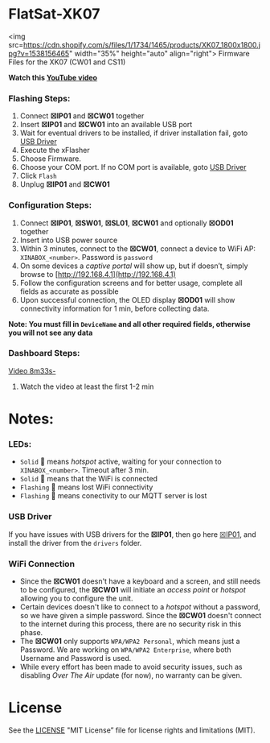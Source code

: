 # FlatSat-XK07
<img src=https://cdn.shopify.com/s/files/1/1734/1465/products/XK07_1800x1800.jpg?v=1538156465" width="35%" height="auto" align="right">
Firmware Files for the XK07 (CW01 and CS11)

**Watch this [YouTube video](https://youtu.be/zKqtNKpamCc)**

### Flashing Steps: 
1. Connect **☒IP01** and **☒CW01** together
1. Insert **☒IP01** and **☒CW01** into an available USB port
1. Wait for eventual drivers to be installed, if driver installation fail, goto [USB Driver](#usb-driver)
1. Execute the xFlasher
1. Choose Firmware. 
1. Choose your COM port. If no COM port is available, goto [USB Driver](#usb-driver)
1. Click `Flash`
1. Unplug **☒IP01** and **☒CW01** 

### Configuration Steps: 
1. Connect **☒IP01**, **☒SW01**, **☒SL01**, **☒CW01** and optionally **☒OD01** together
1. Insert into USB power source
1. Within 3 minutes, connect to the **☒CW01**, connect a device to WiFi AP: `XINABOX_<number>`. Password is `password`
1. On some devices a _captive portal_ will show up, but if doesn’t, simply browse to [http://192.168.4.1](http://192.168.4.1)
1. Follow the configuration screens and for better usage, complete all fields as accurate as possible
1. Upon successful connection, the OLED display **☒OD01** will show connectivity information for 1 min, before collecting data.

**Note: You must fill in `DeviceName` and all other required fields, otherwise you will not see any data**

### Dashboard Steps: 
[Video 8m33s-](https://youtu.be/zKqtNKpamCc?t=8m33s)
1. Watch the video at least the first 1-2 min


# Notes:
### LEDs:
- `Solid` &#x1F535; means _hotspot_ active, waiting for your connection to `XINABOX_<number>`. Timeout after 3 min.
- `Solid` &#x1f34f; means that the WiFi is connected
- `Flashing` &#x1F534; means lost WiFi connectivity
- `Flashing` &#x1F535; means conectivity to our MQTT server is lost

### USB Driver
If you have issues with USB drivers for the **☒IP01**, then go here [☒IP01](https://github.com/xinabox/xIP01), and install the driver from the `drivers` folder.

### WiFi Connection
- Since the **☒CW01** doesn't have a keyboard and a screen, and still needs to be configured, the **☒CW01** will initiate an _access point_ or _hotspot_ allowing you to configure the unit.
- Certain devices doesn't like to connect to a _hotspot_ without a password, so we have given a simple password. Since the **☒CW01** doesn't connect to the internet during this process, there are no security risk in this phase.
- The **☒CW01** only supports `WPA/WPA2 Personal`, which means just a Password. We are working on `WPA/WPA2 Enterprise`, where both Username and Password is used.
- While every effort has been made to avoid security issues, such as disabling _Over The Air_ update (for now), no warranty can be given.

# License
See the [LICENSE](/LICENSE) "MIT License” file for license rights and limitations (MIT).

